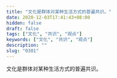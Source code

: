 ```yaml
---
title: "文化是群体对某种生活方式的普遍共识。"
date: 2020-12-03T17:41:43+08:00
hidden: false
draft: false
tags: ["文化", "共识", "观点"]
keywords: ["文化", "共识", "观点"]
description: ""
slug: "0301"
---
```


文化是群体对某种生活方式的普遍共识。